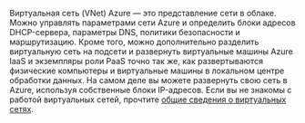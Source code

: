 Виртуальная сеть (VNet) Azure — это представление сети в облаке. Можно управлять параметрами сети Azure и определить блоки адресов DHCP-сервера, параметры DNS, политики безопасности и маршрутизацию. Кроме того, можно дополнительно разделить виртуальную сеть на подсети и развернуть виртуальные машины Azure IaaS и экземпляры роли PaaS точно так же, как развертываются физические компьютеры и виртуальные машины в локальном центре обработки данных. На самом деле вы можете развернуть свою сеть в Azure, используя собственные блоки IP-адресов. Если вы не знакомы с работой виртуальных сетей, прочтите [общие сведения о виртуальных сетях](../articles/virtual-network/virtual-networks-overview.md).

<!---HONumber=AcomDC_0323_2016-->